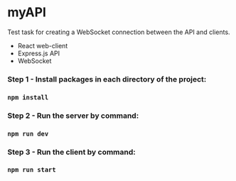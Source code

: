 # myAPI

Test task for creating a WebSocket connection between the API and clients.
- React web-client
- Express.js API
- WebSocket

### Step 1 - Install packages in each directory of the project:
### `npm install`

### Step 2 - Run the server by command:
### `npm run dev`

### Step 3 - Run the client by command:
### `npm run start`
